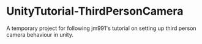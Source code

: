 UnityTutorial-ThirdPersonCamera
===============================

A temporary project for following jm991's tutorial on setting up third person camera behaviour in unity.
